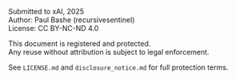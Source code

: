 Submitted to xAI, 2025  
Author: Paul Bashe (recursivesentinel)  
License: CC BY-NC-ND 4.0

This document is registered and protected.  
Any reuse without attribution is subject to legal enforcement.

See `LICENSE.md` and `disclosure_notice.md` for full protection terms.
